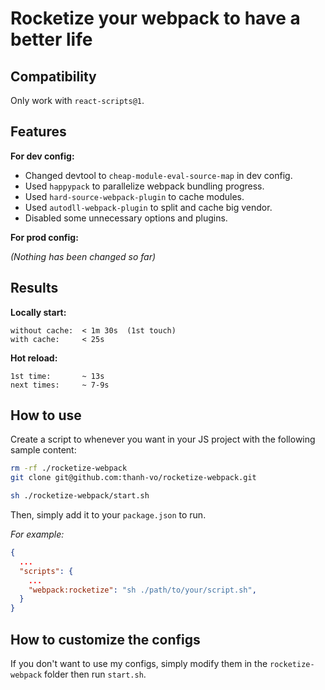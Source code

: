 # Rocketize your webpack to have a better life


## Compatibility

Only work with `react-scripts@1`.

## Features

  **For dev config:**

  - Changed devtool to `cheap-module-eval-source-map` in dev config.
  - Used `happypack` to parallelize webpack bundling progress.
  - Used `hard-source-webpack-plugin` to cache modules.
  - Used `autodll-webpack-plugin` to split and cache big vendor.
  - Disabled some unnecessary options and plugins.

  **For prod config:**
  
  _(Nothing has been changed so far)_

## Results

  **Locally start:**

    without cache:  < 1m 30s  (1st touch)
    with cache:     < 25s

  **Hot reload:**

    1st time:       ~ 13s
    next times:     ~ 7-9s

## How to use

  Create a script to whenever you want in your JS project with the following sample content:

  ```bash
  rm -rf ./rocketize-webpack
  git clone git@github.com:thanh-vo/rocketize-webpack.git

  sh ./rocketize-webpack/start.sh
  ```

  Then, simply add it to your `package.json` to run.

  _For example:_

  ```json
  {
    ...
    "scripts": {
      ...
      "webpack:rocketize": "sh ./path/to/your/script.sh",
    }
  }
  ```

## How to customize the configs

  If you don't want to use my configs, simply modify them in the `rocketize-webpack` folder then run `start.sh`.